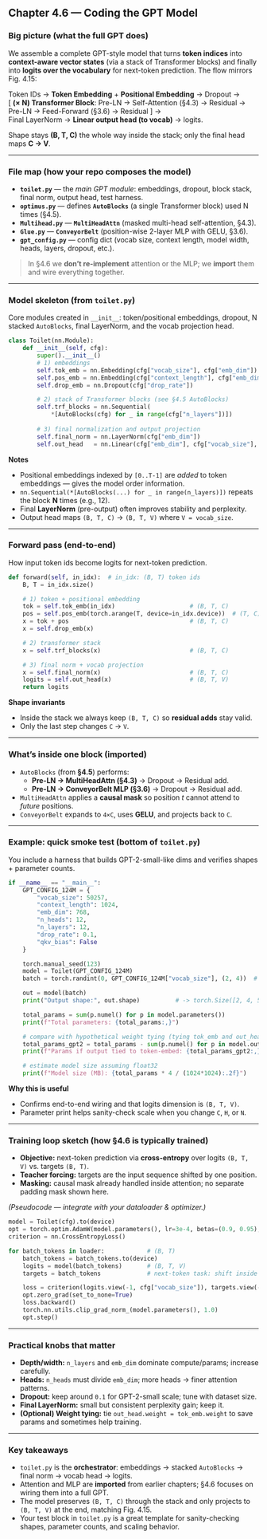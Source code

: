 ﻿## Chapter 4.6 — Coding the GPT Model

### Big picture (what the full GPT does)
We assemble a complete GPT-style model that turns **token indices** into **context-aware vector states** (via a stack of Transformer blocks) and finally into **logits over the vocabulary** for next-token prediction. The flow mirrors Fig. 4.15:

Token IDs → **Token Embedding** + **Positional Embedding** → Dropout →  
[ **(× N) Transformer Block**: Pre-LN → Self-Attention (§4.3) → Residual → Pre-LN → Feed-Forward (§3.6) → Residual ] →  
Final LayerNorm → **Linear output head (to vocab)** → logits.

Shape stays **(B, T, C)** the whole way inside the stack; only the final head maps **C → V**.

---

### File map (how your repo composes the model)
- **`toilet.py`** — the *main GPT module*: embeddings, dropout, block stack, final norm, output head, test harness.  
- **`optimus.py`** — defines **`AutoBlocks`** (a single Transformer block) used N times (§4.5).  
- **`Multihead.py`** — **`MultiHeadAttn`** (masked multi-head self-attention, §4.3).  
- **`Glue.py`** — **`ConveyorBelt`** (position-wise 2-layer MLP with GELU, §3.6).  
- **`gpt_config.py`** — config dict (vocab size, context length, model width, heads, layers, dropout, etc.).

> In §4.6 we **don’t re-implement** attention or the MLP; we **import** them and wire everything together.

---

### Model skeleton (from `toilet.py`)
Core modules created in `__init__`: token/positional embeddings, dropout, N stacked `AutoBlocks`, final LayerNorm, and the vocab projection head.

```python
class Toilet(nn.Module):
    def __init__(self, cfg):
        super().__init__()
        # 1) embeddings
        self.tok_emb = nn.Embedding(cfg["vocab_size"], cfg["emb_dim"])
        self.pos_emb = nn.Embedding(cfg["context_length"], cfg["emb_dim"])
        self.drop_emb = nn.Dropout(cfg["drop_rate"])

        # 2) stack of Transformer blocks (see §4.5 AutoBlocks)
        self.trf_blocks = nn.Sequential(
            *[AutoBlocks(cfg) for _ in range(cfg["n_layers"])])
        
        # 3) final normalization and output projection
        self.final_norm = nn.LayerNorm(cfg["emb_dim"])
        self.out_head   = nn.Linear(cfg["emb_dim"], cfg["vocab_size"], bias=False)
```

**Notes**
- Positional embeddings indexed by `[0..T-1]` are *added* to token embeddings — gives the model order information.
- `nn.Sequential(*[AutoBlocks(...) for _ in range(n_layers)])` repeats the block **N** times (e.g., 12).
- Final **LayerNorm** (pre-output) often improves stability and perplexity.
- Output head maps `(B, T, C)` → `(B, T, V)` where `V = vocab_size`.

---

### Forward pass (end-to-end)
How input token ids become logits for next-token prediction.

```python
def forward(self, in_idx):  # in_idx: (B, T) token ids
    B, T = in_idx.size()

    # 1) token + positional embedding
    tok = self.tok_emb(in_idx)                     # (B, T, C)
    pos = self.pos_emb(torch.arange(T, device=in_idx.device))  # (T, C)
    x = tok + pos                                  # (B, T, C)
    x = self.drop_emb(x)

    # 2) transformer stack
    x = self.trf_blocks(x)                         # (B, T, C)

    # 3) final norm + vocab projection
    x = self.final_norm(x)                         # (B, T, C)
    logits = self.out_head(x)                      # (B, T, V)
    return logits
```

**Shape invariants**  
- Inside the stack we always keep `(B, T, C)` so **residual adds** stay valid.  
- Only the last step changes `C` → `V`.

---

### What’s inside one block (imported)
- `AutoBlocks` (from **§4.5**) performs:
  - **Pre-LN → MultiHeadAttn (§4.3)** → Dropout → Residual add.  
  - **Pre-LN → ConveyorBelt MLP (§3.6)** → Dropout → Residual add.  
- `MultiHeadAttn` applies a **causal mask** so position *t* cannot attend to *future* positions.  
- `ConveyorBelt` expands to `4×C`, uses **GELU**, and projects back to `C`.

---

### Example: quick smoke test (bottom of `toilet.py`)
You include a harness that builds GPT-2-small-like dims and verifies shapes + parameter counts.

```python
if __name__ == "__main__":
    GPT_CONFIG_124M = {
        "vocab_size": 50257,
        "context_length": 1024,
        "emb_dim": 768,
        "n_heads": 12,
        "n_layers": 12,
        "drop_rate": 0.1,
        "qkv_bias": False
    }

    torch.manual_seed(123)
    model = Toilet(GPT_CONFIG_124M)
    batch = torch.randint(0, GPT_CONFIG_124M["vocab_size"], (2, 4))  # (B=2, T=4)

    out = model(batch)
    print("Output shape:", out.shape)          # -> torch.Size([2, 4, 50257])

    total_params = sum(p.numel() for p in model.parameters())
    print(f"Total parameters: {total_params:,}")

    # compare with hypothetical weight tying (tying tok_emb and out_head)
    total_params_gpt2 = total_params - sum(p.numel() for p in model.out_head.parameters())
    print(f"Params if output tied to token-embed: {total_params_gpt2:,}")

    # estimate model size assuming float32
    print(f"Model size (MB): {total_params * 4 / (1024*1024):.2f}")
```

**Why this is useful**
- Confirms end-to-end wiring and that logits dimension is `(B, T, V)`.  
- Parameter print helps sanity-check scale when you change `C`, `H`, or `N`.

---

### Training loop sketch (how §4.6 is typically trained)
- **Objective:** next-token prediction via **cross-entropy** over logits `(B, T, V)` vs. targets `(B, T)`.  
- **Teacher forcing:** targets are the input sequence shifted by one position.  
- **Masking:** causal mask already handled inside attention; no separate padding mask shown here.

*(Pseudocode — integrate with your dataloader & optimizer.)*

```python
model = Toilet(cfg).to(device)
opt = torch.optim.AdamW(model.parameters(), lr=3e-4, betas=(0.9, 0.95), weight_decay=0.1)
criterion = nn.CrossEntropyLoss()

for batch_tokens in loader:            # (B, T)
    batch_tokens = batch_tokens.to(device)
    logits = model(batch_tokens)       # (B, T, V)
    targets = batch_tokens             # next-token task: shift inside loss indexing

    loss = criterion(logits.view(-1, cfg["vocab_size"]), targets.view(-1))
    opt.zero_grad(set_to_none=True)
    loss.backward()
    torch.nn.utils.clip_grad_norm_(model.parameters(), 1.0)
    opt.step()
```

---

### Practical knobs that matter
- **Depth/width:** `n_layers` and `emb_dim` dominate compute/params; increase carefully.  
- **Heads:** `n_heads` must divide `emb_dim`; more heads → finer attention patterns.  
- **Dropout:** keep around `0.1` for GPT-2-small scale; tune with dataset size.  
- **Final LayerNorm:** small but consistent perplexity gain; keep it.  
- **(Optional) Weight tying:** tie `out_head.weight = tok_emb.weight` to save params and sometimes help training.

---

### Key takeaways
- `toilet.py` is the **orchestrator**: embeddings → stacked `AutoBlocks` → final norm → vocab head → logits.  
- Attention and MLP are **imported** from earlier chapters; §4.6 focuses on wiring them into a full GPT.  
- The model preserves `(B, T, C)` through the stack and only projects to `(B, T, V)` at the end, matching Fig. 4.15.  
- Your test block in `toilet.py` is a great template for sanity-checking shapes, parameter counts, and scaling behavior.
